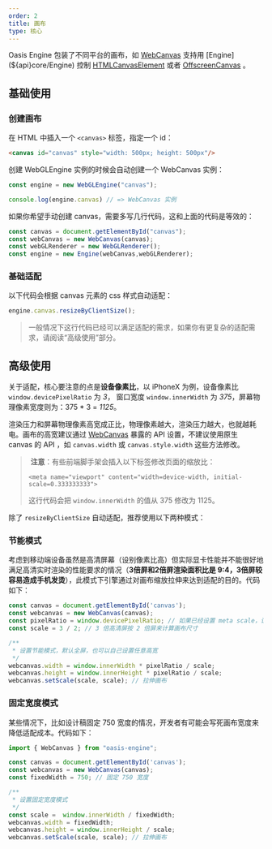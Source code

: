 ```yaml
---
order: 2
title: 画布
type: 核心
---
```


Oasis Engine 包装了不同平台的画布，如 [WebCanvas](${api}rhi-webgl/WebCanvas) 支持用 [Engine](${api}core/Engine) 控制 [HTMLCanvasElement](https://developer.mozilla.org/en-US/docs/Web/API/HTMLCanvasElement) 或者 [OffscreenCanvas](https://developer.mozilla.org/en-US/docs/Web/API/OffscreenCanvas) 。

## 基础使用

### 创建画布

在 HTML 中插入一个 `<canvas>` 标签，指定一个 id：

```html
<canvas id="canvas" style="width: 500px; height: 500px"/>
```

创建 WebGLEngine 实例的时候会自动创建一个 WebCanvas 实例：

```typescript
const engine = new WebGLEngine("canvas");

console.log(engine.canvas) // => WebCanvas 实例
```

如果你希望手动创建 canvas，需要多写几行代码，这和上面的代码是等效的：

```typescript
const canvas = document.getElementById("canvas");
const webCanvas = new WebCanvas(canvas);
const webGLRenderer = new WebGLRenderer();
const engine = new Engine(webCanvas,webGLRenderer);
```

### 基础适配

以下代码会根据 canvas 元素的 css 样式自动适配：

```typescript
engine.canvas.resizeByClientSize();
```

> 一般情况下这行代码已经可以满足适配的需求，如果你有更复杂的适配需求，请阅读“高级使用”部分。

## 高级使用

关于适配，核心要注意的点是**设备像素比**，以 iPhoneX 为例，设备像素比 `window.devicePixelRatio` 为 *3*， 窗口宽度 `window.innerWidth` 为 *375*，屏幕物理像素宽度则为：375 * 3 = *1125*。

渲染压力和屏幕物理像素高宽成正比，物理像素越大，渲染压力越大，也就越耗电。画布的高宽建议通过 [WebCanvas](${api}rhi-webgl/WebCanvas) 暴露的 API 设置，不建议使用原生 canvas 的 API ，如 `canvas.width` 或 `canvas.style.width` 这些方法修改。

>️ **注意**：有些前端脚手架会插入以下标签修改页面的缩放比：
>
> `<meta name="viewport" content="width=device-width, initial-scale=0.333333333">`
>
> 这行代码会把 `window.innerWidth` 的值从 375 修改为 1125。

除了 `resizeByClientSize` 自动适配，推荐使用以下两种模式：
### 节能模式

考虑到移动端设备虽然是高清屏幕（设别像素比高）但实际显卡性能并不能很好地满足高清实时渲染的性能要求的情况（**3倍屏和2倍屏渲染面积比是 9:4，3倍屏较容易造成手机发烫**），此模式下引擎通过对画布缩放拉伸来达到适配的目的。代码如下：

```typescript
const canvas = document.getElementById('canvas');
const webcanvas = new WebCanvas(canvas);
const pixelRatio = window.devicePixelRatio; // 如果已经设置 meta scale，请设置为 1
const scale = 3 / 2; // 3 倍高清屏按 2 倍屏来计算画布尺寸

/**
 * 设置节能模式，默认全屏，也可以自己设置任意高宽
 */
webcanvas.width = window.innerWidth * pixelRatio / scale;
webcanvas.height = window.innerHeight * pixelRatio / scale;
webcanvas.setScale(scale, scale); // 拉伸画布
```

### 固定宽度模式

某些情况下，比如设计稿固定 750 宽度的情况，开发者有可能会写死画布宽度来降低适配成本。代码如下：

```typescript
import { WebCanvas } from "oasis-engine";

const canvas = document.getElementById('canvas');
const webcanvas = new WebCanvas(canvas);
const fixedWidth = 750; // 固定 750 宽度

/**
 * 设置固定宽度模式
 */
const scale =  window.innerWidth / fixedWidth;
webcanvas.width = fixedWidth;
webcanvas.height = window.innerHeight / scale;
webcanvas.setScale(scale, scale); // 拉伸画布
```
